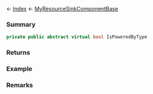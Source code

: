← [Index](Api-Index) ← [MyResourceSinkComponentBase](VRage.Game.Components.MyResourceSinkComponentBase)

### Summary

```csharp
private public abstract virtual bool IsPoweredByType
```

### Returns

### Example

### Remarks

